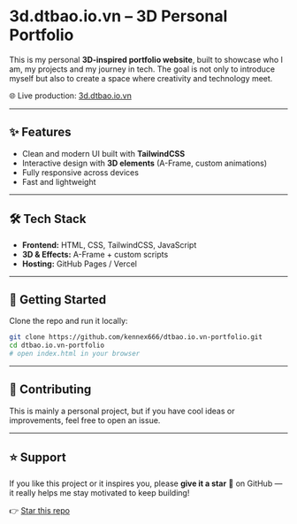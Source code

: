 # 3d.dtbao.io.vn – 3D Personal Portfolio

This is my personal **3D-inspired portfolio website**, built to showcase who I am, my projects and my journey in tech.
The goal is not only to introduce myself but also to create a space where creativity and technology meet.

🌐 Live production: [3d.dtbao.io.vn](https://3d.dtbao.io.vn/?s=github-repo)

---

## ✨ Features

* Clean and modern UI built with **TailwindCSS**
* Interactive design with **3D elements** (A-Frame, custom animations)
* Fully responsive across devices
* Fast and lightweight

---

## 🛠️ Tech Stack

* **Frontend:** HTML, CSS, TailwindCSS, JavaScript
* **3D & Effects:** A-Frame + custom scripts
* **Hosting:** GitHub Pages / Vercel

---

## 🚀 Getting Started

Clone the repo and run it locally:

```bash
git clone https://github.com/kennex666/dtbao.io.vn-portfolio.git
cd dtbao.io.vn-portfolio
# open index.html in your browser
```

---

## 🤝 Contributing

This is mainly a personal project, but if you have cool ideas or improvements, feel free to open an issue.

---

## ⭐ Support

If you like this project or it inspires you, please **give it a star** 🌟 on GitHub — it really helps me stay motivated to keep building!

👉 [Star this repo](https://github.com/kennex666/dtbao.io.vn-portfolio)
